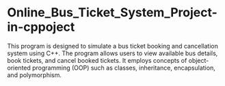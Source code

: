 # Online_Bus_Ticket_System_Project-in-cppoject
This program is designed to simulate a bus ticket booking and cancellation system using C++. The program allows users to view available bus details, book tickets, and cancel booked tickets. It employs concepts of object-oriented programming (OOP) such as classes, inheritance, encapsulation, and polymorphism.

